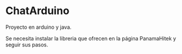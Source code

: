ChatArduino
===========
Proyecto en arduino y java.

Se necesita instalar la libreria que ofrecen en la página PanamaHitek y seguir sus pasos.
